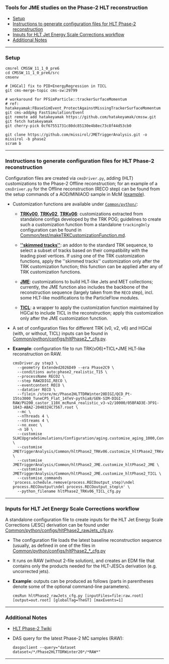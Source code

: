 ### Tools for JME studies on the Phase-2 HLT reconstruction

* [Setup](#setup)
* [Instructions to generate configuration files for HLT Phase-2 reconstruction](#instructions-to-generate-configuration-files-for-hlt-phase-2-reconstruction)
* [Inputs for HLT Jet Energy Scale Corrections workflow](#inputs-for-hlt-jet-energy-scale-corrections-workflow)
* [Additional Notes](#additional-notes)

----------

### Setup
```shell
cmsrel CMSSW_11_1_0_pre6
cd CMSSW_11_1_0_pre6/src
cmsenv

# [HGCal] fix to PID+EnergyRegression in TICL
git cms-merge-topic cms-sw:29799

# workaround for PFSimParticle::trackerSurfaceMomentum
# ref: hatakeyamak:FBaseSimEvent_ProtectAgainstMissingTrackerSurfaceMomentum
git cms-addpkg FastSimulation/Event
git remote add hatakeyamak https://github.com/hatakeyamak/cmssw.git
git fetch hatakeyamak
git cherry-pick 0cf67551731c80dc85130e4b8ec73c8f44d53cb0

git clone https://github.com/missirol/JMETriggerAnalysis.git -o missirol -b phase2
scram b
```

----------

### Instructions to generate configuration files for HLT Phase-2 reconstruction

Configuration files are created via `cmsDriver.py`,
adding (HLT) customizations to the Phase-2 Offline reconstruction;
for an example of a `cmsDriver.py` for the Offline reconstruction (RECO step)
can be found from the setup commands of a AOD/MINIAOD sample in McM
([example](https://cms-pdmv.cern.ch/mcm/public/restapi/requests/get_setup/TSG-Phase2HLTTDRWinter20RECOMiniAOD-00010)).

 * Customization functions are available under
   [`Common/python/`](https://github.com/missirol/JMETriggerAnalysis/tree/phase2/Common/python):

   - [**TRKv00**](https://github.com/missirol/JMETriggerAnalysis/blob/phase2/Common/python/hltPhase2_TRKv00.py#L3),
     [**TRKv02**](https://github.com/missirol/JMETriggerAnalysis/blob/phase2/Common/python/hltPhase2_TRKv02.py#L3),
     [**TRKv06**](https://github.com/missirol/JMETriggerAnalysis/blob/phase2/Common/python/hltPhase2_TRKv06.py#L3):
     customizations extracted from standalone configs developed by the TRK POG;
     guidelines to create such a customization function
     from a standalone `trackingOnly` configuration can be found in
     [Common/test/makeTRKCustomizationFunction.md](https://github.com/missirol/JMETriggerAnalysis/blob/phase2/Common/test/makeTRKCustomizationFunction.md).

   - [**''skimmed tracks''**](https://github.com/missirol/JMETriggerAnalysis/blob/phase2/Common/python/hltPhase2_skimmedTracks.py#L3):
     an addon to the standard TRK sequence,
     to select a subset of tracks based on their compatibility
     with the leading pixel vertices.
     If using one of the TRK customization functions,
     apply the ''skimmed tracks'' customization only after the TRK customization function;
     this function can be applied after any of TRK customization functions.

   - [**JME**](https://github.com/missirol/JMETriggerAnalysis/blob/phase2/Common/python/hltPhase2_JME.py#L13):
     customizations to build HLT-like Jets and MET collections;
     currently, the JME function also includes the backbone of
     the reconstruction sequence (largely taken from the `RECO` step),
     incl. some HLT-like modifications to the ParticleFlow modules.

   - [**TICL**](https://github.com/missirol/JMETriggerAnalysis/blob/phase2/Common/python/hltPhase2_JME.py#L885):
     a wrapper to apply the customization function maintained
     by HGCal to include TICL in the reconstruction;
     apply this customization only after the JME customization function.

 * A set of configuration files for different TRK (v0, v2, v6) and HGCal (with, or without, TICL) inputs can be found in
   [Common/python/configs/hltPhase2_*_cfg.py](https://github.com/missirol/JMETriggerAnalysis/tree/phase2/Common/python/configs).

 * **Example**: configuration file to run TRK(v06)+TICL+JME HLT-like reconstruction on RAW.
   ```shell
   cmsDriver.py step3 \
     --geometry Extended2026D49 --era Phase2C9 \
     --conditions auto:phase2_realistic_T15 \
     --processName RECO2 \
     --step RAW2DIGI,RECO \
     --eventcontent RECO \
     --datatier RECO \
     --filein /store/mc/Phase2HLTTDRWinter20DIGI/QCD_Pt-15to3000_TuneCP5_Flat_14TeV-pythia8/GEN-SIM-DIGI-RAW/PU200_castor_110X_mcRun4_realistic_v3-v2/10000/05BFAD3E-3F91-1843-ABA2-2040324C7567.root \
     --mc \
     --nThreads 4 \
     --nStreams 4 \
     --no_exec \
     -n 10 \
     --customise SLHCUpgradeSimulations/Configuration/aging.customise_aging_1000,Configuration/DataProcessing/Utils.addMonitoring \
     --customise JMETriggerAnalysis/Common/hltPhase2_TRKv06.customize_hltPhase2_TRKv06 \
     --customise JMETriggerAnalysis/Common/hltPhase2_JME.customize_hltPhase2_JME \
     --customise JMETriggerAnalysis/Common/hltPhase2_JME.customize_hltPhase2_TICL \
     --customise_commands 'process.schedule.remove(process.RECOoutput_step)\ndel process.RECOoutput\ndel process.RECOoutput_step\n' \
     --python_filename hltPhase2_TRKv06_TICL_cfg.py
   ```

----------

### Inputs for HLT Jet Energy Scale Corrections workflow

A standalone configuration file to create inputs
for the HLT Jet Energy Scale Corrections (JESC) derivation
can be found under
[Common/python/configs/hltPhase2_rawJets_cfg.py](https://github.com/missirol/JMETriggerAnalysis/blob/phase2/Common/python/configs/hltPhase2_rawJets_cfg.py).

  * The configuration file loads the latest baseline reconstruction sequence
    (usually, as defined in one of the files in
    [Common/python/configs/hltPhase2_*_cfg.py](https://github.com/missirol/JMETriggerAnalysis/tree/phase2/Common/python/configs)

  * It runs on RAW (without 2-file solution),
    and creates an EDM file that contains
    only the products needed for
    the HLT-JESCs derivation
    (e.g. uncorrected jets).

  * **Example**: outputs can be produced as follows
    (parts in parentheses denote some of the optional command-line parameters).
    ```
    cmsRun hltPhase2_rawJets_cfg.py [inputFiles=file:raw.root] [output=out.root] [globalTag=TheGT] [maxEvents=1]
    ```

----------

### Additional Notes

 * [HLT Phase-2 Twiki](https://twiki.cern.ch/twiki/bin/viewauth/CMS/HighLevelTriggerPhase2)

 * DAS query for the latest Phase-2 MC samples (RAW):
   ```shell
   dasgoclient --query="dataset dataset=/*/Phase2HLTTDRWinter20*/*RAW*"
   ```

----------
